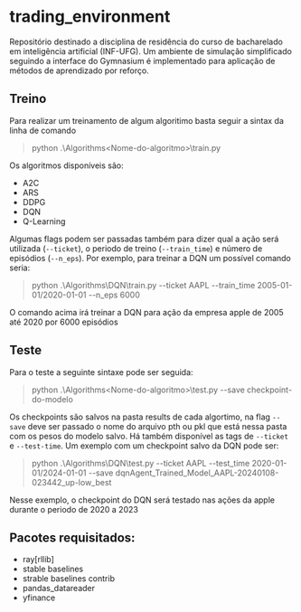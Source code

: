 # trading_environment
Repositório destinado a disciplina de residência do curso de bacharelado em inteligência artificial (INF-UFG). 
Um ambiente de simulação simplificado seguindo a interface do Gymnasium é implementado para aplicação de métodos de aprendizado por reforço.

## Treino
Para realizar um treinamento de algum algoritimo basta seguir a sintax da linha de comando

> python .\Algorithms\<Nome-do-algoritmo>\train.py 

Os algoritmos disponíveis são:
* A2C
* ARS
* DDPG
* DQN
* Q-Learning

Algumas flags podem ser passadas também para dizer qual a ação será utilizada (`--ticket`), o periodo de treino (`--train_time`) e número de episódios (`--n_eps`). Por exemplo, para treinar a DQN um possível comando seria:

> python .\Algorithms\DQN\train.py --ticket AAPL --train_time 2005-01-01/2020-01-01 --n_eps 6000

O comando acima irá treinar a DQN para ação da empresa apple de 2005 até 2020 por 6000 episódios

## Teste

Para o teste a seguinte sintaxe pode ser seguida:

> python .\Algorithms\<Nome-do-algoritmo>\test.py --save checkpoint-do-modelo

Os checkpoints são salvos na pasta results de cada algortimo, na flag `--save` deve ser passado o nome do arquivo pth ou pkl que está nessa pasta com os pesos do modelo salvo. Há também disponível as tags de `--ticket` e `--test-time`. Um exemplo com um checkpoint salvo da DQN pode ser:

> python .\Algorithms\DQN\test.py --ticket AAPL --test_time 2020-01-01/2024-01-01 --save dqnAgent_Trained_Model_AAPL-20240108-023442_up-low_best

Nesse exemplo, o checkpoint do DQN será testado nas ações da apple durante o periodo de 2020 a 2023

## Pacotes requisitados:
* ray[rllib]
* stable baselines
* strable baselines contrib
* pandas_datareader
* yfinance
